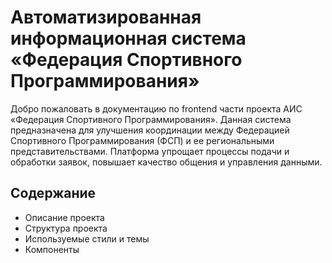 # **Автоматизированная информационная система «Федерация Спортивного Программирования»**

Добро пожаловать в документацию по frontend части проекта АИС «Федерация Спортивного Программирования». Данная система предназначена для улучшения координации между Федерацией Спортивного Программирования (ФСП) и ее региональными представительствами. Платформа упрощает процессы подачи и обработки заявок, повышает качество общения и управления данными.

## **Содержание**

- Описание проекта
- Структура проекта
- Используемые стили и темы
- Компоненты